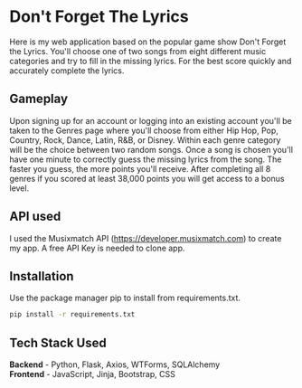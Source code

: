 # Don't Forget The Lyrics

Here is my web application based on the popular game show Don't Forget the Lyrics. You'll choose one of two songs from eight different music categories and try to fill in the missing lyrics. For the best score quickly and accurately complete the lyrics. 

## Gameplay

Upon signing up for an account or logging into an existing account you'll be taken to the Genres page where you'll choose from either Hip Hop, Pop, Country, Rock, Dance, Latin, R&B, or Disney. Within each genre category will be the choice between two random songs. Once a song is chosen you'll have one minute to correctly guess the missing lyrics from the song. The faster you guess, the more points you'll receive. After completing all 8 genres if you scored at least 38,000 points you will get access to a bonus level.

## API used

I used the Musixmatch API (https://developer.musixmatch.com) to create my app. A free API Key is needed to clone app.

## Installation

Use the package manager pip to install from requirements.txt.

```bash
pip install -r requirements.txt 
```

## Tech Stack Used

**Backend** - Python, Flask, Axios, WTForms, SQLAlchemy  
**Frontend** - JavaScript, Jinja, Bootstrap, CSS
